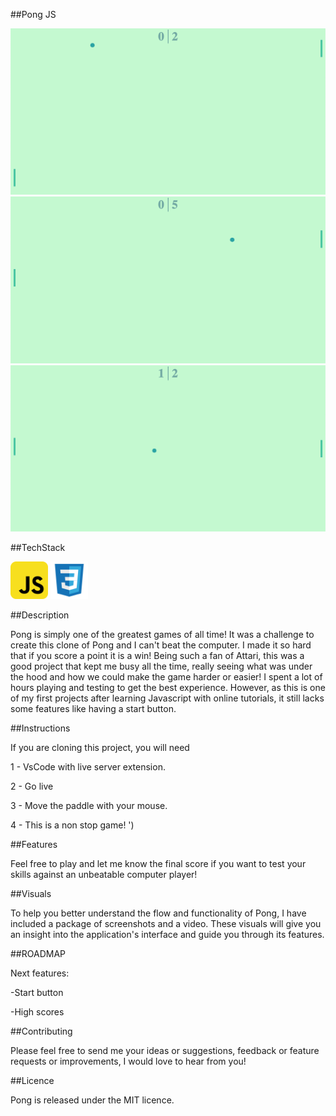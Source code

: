 ##Pong JS 

![image](https://github.com/G-don/PongJS/blob/main/VISUALS/1.png)
![image](https://github.com/G-don/PongJS/blob/main/VISUALS/2.png)
![image](https://github.com/G-don/PongJS/blob/main/VISUALS/3.png)

##TechStack

<p align="left">
<img src="https://github.com/Drete457/Drete457/blob/master/icons/javascript-original.svg" alt="javascript" width="60" height="60"/>
<img src="https://github.com/Drete457/Drete457/blob/master/icons/css3-original-wordmark.svg" alt="css3" width="60" height="60"/>
</p>


##Description

Pong is simply one of the greatest games of all time! It was a challenge to create this clone of Pong and I can't beat the computer. I made it so hard that if you score a point it is a win! Being such a fan of Attari, this was a good project that kept me busy all the time, really seeing what was under the hood and how we could make the game harder or easier! I spent a lot of hours playing and testing to get the best experience. However, as this is one of my first projects after learning Javascript with online tutorials, it still lacks some features like having a start button.

##Instructions

If you are cloning this project, you will need

1 - VsCode with live server extension.

2 - Go live 

3 - Move the paddle with your mouse. 

4 - This is a non stop game! ')

##Features

Feel free to play and let me know the final score if you want to test your skills against an unbeatable computer player!

##Visuals

To help you better understand the flow and functionality of Pong, I have included a package of screenshots and a video. These visuals will give you an insight into the application's interface and guide you through its features.

##ROADMAP

Next features: 

-Start button 

-High scores

##Contributing

Please feel free to send me your ideas or suggestions, feedback or feature requests or improvements, I would love to hear from you! 

##Licence

Pong is released under the MIT licence. 
